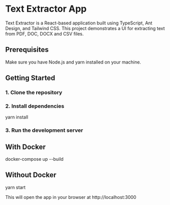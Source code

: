 # Text Extractor App

Text Extractor is a React-based application built using TypeScript, Ant Design, and Tailwind CSS. This project demonstrates a UI for extracting text from PDF, DOC, DOCX and CSV files.

## Prerequisites
Make sure you have Node.js and yarn installed on your machine.

## Getting Started

### 1. Clone the repository

### 2. Install dependencies
yarn install

### 3. Run the development server
## With Docker
docker-compose up --build

## Without Docker
yarn start

This will open the app in your browser at http://localhost:3000
